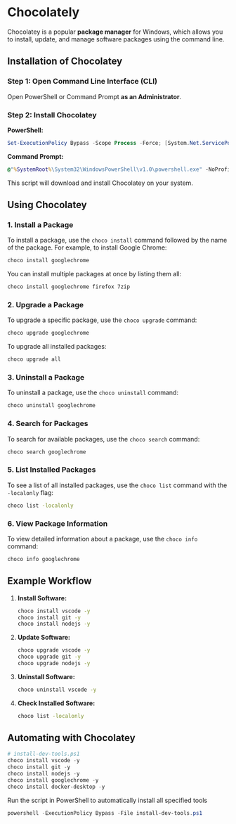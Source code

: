 # Chocolately

Chocolatey is a popular **package manager** for Windows, which allows you to install, update, and manage software packages using the command line.

## Installation of Chocolatey

### Step 1: Open Command Line Interface (CLI)

Open PowerShell or Command Prompt **as an Administrator**.

### Step 2: Install Chocolatey

**PowerShell:**

```powershell
Set-ExecutionPolicy Bypass -Scope Process -Force; [System.Net.ServicePointManager]::SecurityProtocol = [System.Net.ServicePointManager]::SecurityProtocol -bor 3072; iex ((New-Object System.Net.WebClient).DownloadString('https://community.chocolatey.org/install.ps1'))
```

**Command Prompt:**

```cmd
@"%SystemRoot%\System32\WindowsPowerShell\v1.0\powershell.exe" -NoProfile -InputFormat None -ExecutionPolicy Bypass -Command "iex ((New-Object System.Net.WebClient).DownloadString('https://community.chocolatey.org/install.ps1'))" && SET "PATH=%PATH%;%ALLUSERSPROFILE%\chocolatey\bin"
```

This script will download and install Chocolatey on your system.

## Using Chocolatey

### 1. **Install a Package**

To install a package, use the `choco install` command followed by the name of the package. For example, to install Google Chrome:

```cmd
choco install googlechrome
```

You can install multiple packages at once by listing them all:

```cmd
choco install googlechrome firefox 7zip
```

### 2. **Upgrade a Package**

To upgrade a specific package, use the `choco upgrade` command:

```cmd
choco upgrade googlechrome
```

To upgrade all installed packages:

```cmd
choco upgrade all
```

### 3. **Uninstall a Package**

To uninstall a package, use the `choco uninstall` command:

```cmd
choco uninstall googlechrome
```

### 4. **Search for Packages**

To search for available packages, use the `choco search` command:

```cmd
choco search googlechrome
```

### 5. **List Installed Packages**

To see a list of all installed packages, use the `choco list` command with the `-localonly` flag:

```cmd
choco list -localonly
```

### 6. **View Package Information**

To view detailed information about a package, use the `choco info` command:

```cmd
choco info googlechrome
```

## Example Workflow

1. **Install Software:**

   ```cmd
   choco install vscode -y
   choco install git -y
   choco install nodejs -y
   ```

2. **Update Software:**

   ```cmd
   choco upgrade vscode -y
   choco upgrade git -y
   choco upgrade nodejs -y
   ```

3. **Uninstall Software:**

   ```cmd
   choco uninstall vscode -y
   ```

4. **Check Installed Software:**

   ```cmd
   choco list -localonly
   ```

## Automating with Chocolatey

```powershell
# install-dev-tools.ps1
choco install vscode -y
choco install git -y
choco install nodejs -y
choco install googlechrome -y
choco install docker-desktop -y
```

Run the script in PowerShell to automatically install all specified tools

```powershell
powershell -ExecutionPolicy Bypass -File install-dev-tools.ps1
```
